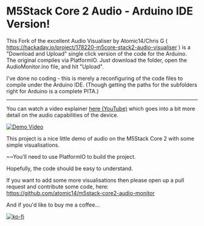 # M5Stack Core 2 Audio - Arduino IDE Version!
This Fork of the excellent Audio Visualiser by Atomic14/Chris G ( https://hackaday.io/project/178220-m5core-stack2-audio-visualiser ) is a "Download and Upload" single click version of the code for the Arduino. The original compiles via PlatformIO.
Just download the folder, open the AudioMonitor.ino file, and hit "Upload".

I've done no coding - this is merely a reconfiguring of the code files to compile under the Arduino IDE. (Though getting the paths for the subfolders right for Arduino is a complete PITA.)

----------------------

You can watch a video explainer [here (YouTube)](https://www.youtube.com/watch?v=CwIWpBqa-nM) which goes into a bit more detail on the audio capabilities of the device.

[![Demo Video](https://img.youtube.com/vi/CwIWpBqa-nM/0.jpg)](https://www.youtube.com/watch?v=CwIWpBqa-nM)

This project is a nice little demo of audio on the M5Stack Core 2 with some simple visualisations.

~~You'll need to use PlatformIO to build the project.

Hopefully, the code should be easy to understand.

If you want to add some more visualisations then please open up a pull request and contribute some code, here: https://github.com/atomic14/m5stack-core2-audio-monitor

And if you'd like to buy me a coffee...

[![ko-fi](https://ko-fi.com/img/githubbutton_sm.svg)](https://ko-fi.com/Z8Z734F5Y)
